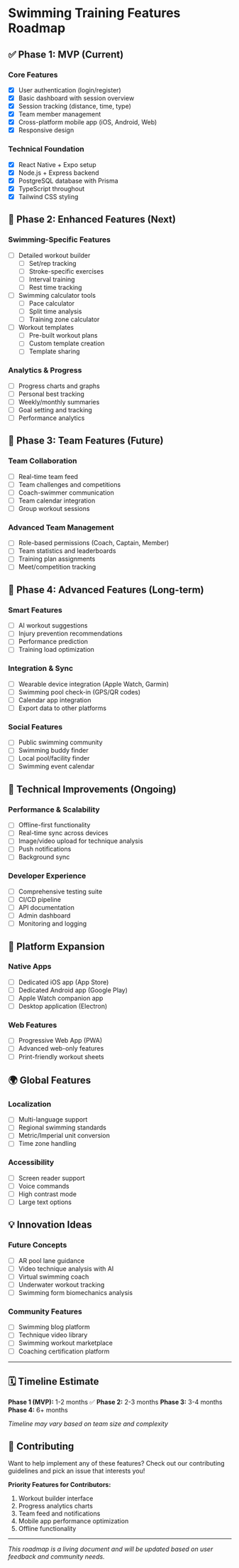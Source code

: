 # Swimming Training Features Roadmap

## ✅ Phase 1: MVP (Current)

### Core Features
- [x] User authentication (login/register)
- [x] Basic dashboard with session overview
- [x] Session tracking (distance, time, type)
- [x] Team member management
- [x] Cross-platform mobile app (iOS, Android, Web)
- [x] Responsive design

### Technical Foundation
- [x] React Native + Expo setup
- [x] Node.js + Express backend
- [x] PostgreSQL database with Prisma
- [x] TypeScript throughout
- [x] Tailwind CSS styling

## 🚧 Phase 2: Enhanced Features (Next)

### Swimming-Specific Features
- [ ] Detailed workout builder
  - [ ] Set/rep tracking
  - [ ] Stroke-specific exercises
  - [ ] Interval training
  - [ ] Rest time tracking
- [ ] Swimming calculator tools
  - [ ] Pace calculator
  - [ ] Split time analysis
  - [ ] Training zone calculator
- [ ] Workout templates
  - [ ] Pre-built workout plans
  - [ ] Custom template creation
  - [ ] Template sharing

### Analytics & Progress
- [ ] Progress charts and graphs
- [ ] Personal best tracking
- [ ] Weekly/monthly summaries
- [ ] Goal setting and tracking
- [ ] Performance analytics

## 🎯 Phase 3: Team Features (Future)

### Team Collaboration
- [ ] Real-time team feed
- [ ] Team challenges and competitions
- [ ] Coach-swimmer communication
- [ ] Team calendar integration
- [ ] Group workout sessions

### Advanced Team Management
- [ ] Role-based permissions (Coach, Captain, Member)
- [ ] Team statistics and leaderboards
- [ ] Training plan assignments
- [ ] Meet/competition tracking

## 🌟 Phase 4: Advanced Features (Long-term)

### Smart Features
- [ ] AI workout suggestions
- [ ] Injury prevention recommendations
- [ ] Performance prediction
- [ ] Training load optimization

### Integration & Sync
- [ ] Wearable device integration (Apple Watch, Garmin)
- [ ] Swimming pool check-in (GPS/QR codes)
- [ ] Calendar app integration
- [ ] Export data to other platforms

### Social Features
- [ ] Public swimming community
- [ ] Swimming buddy finder
- [ ] Local pool/facility finder
- [ ] Swimming event calendar

## 🔧 Technical Improvements (Ongoing)

### Performance & Scalability
- [ ] Offline-first functionality
- [ ] Real-time sync across devices
- [ ] Image/video upload for technique analysis
- [ ] Push notifications
- [ ] Background sync

### Developer Experience
- [ ] Comprehensive testing suite
- [ ] CI/CD pipeline
- [ ] API documentation
- [ ] Admin dashboard
- [ ] Monitoring and logging

## 📱 Platform Expansion

### Native Apps
- [ ] Dedicated iOS app (App Store)
- [ ] Dedicated Android app (Google Play)
- [ ] Apple Watch companion app
- [ ] Desktop application (Electron)

### Web Features
- [ ] Progressive Web App (PWA)
- [ ] Advanced web-only features
- [ ] Print-friendly workout sheets

## 🌍 Global Features

### Localization
- [ ] Multi-language support
- [ ] Regional swimming standards
- [ ] Metric/Imperial unit conversion
- [ ] Time zone handling

### Accessibility
- [ ] Screen reader support
- [ ] Voice commands
- [ ] High contrast mode
- [ ] Large text options

## 💡 Innovation Ideas

### Future Concepts
- [ ] AR pool lane guidance
- [ ] Video technique analysis with AI
- [ ] Virtual swimming coach
- [ ] Underwater workout tracking
- [ ] Swimming form biomechanics analysis

### Community Features
- [ ] Swimming blog platform
- [ ] Technique video library
- [ ] Swimming workout marketplace
- [ ] Coaching certification platform

---

## 🗓️ Timeline Estimate

**Phase 1 (MVP):** 1-2 months ✅
**Phase 2:** 2-3 months
**Phase 3:** 3-4 months  
**Phase 4:** 6+ months

*Timeline may vary based on team size and complexity*

## 🤝 Contributing

Want to help implement any of these features? Check out our contributing guidelines and pick an issue that interests you!

**Priority Features for Contributors:**
1. Workout builder interface
2. Progress analytics charts
3. Team feed and notifications
4. Mobile app performance optimization
5. Offline functionality

---

*This roadmap is a living document and will be updated based on user feedback and community needs.*
